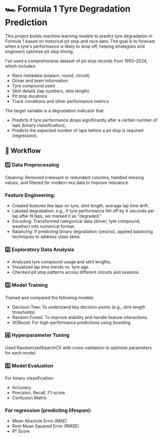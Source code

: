# 🏎️ Formula 1 Tyre Degradation Prediction
This project builds machine learning models to predict tyre degradation in Formula 1 based on historical pit stop and race data. The goal is to forecast when a tyre's performance is likely to drop off, helping strategists and engineers optimize pit stop timing.

I've used a comprehensive dataset of pit stop records from 1950–2024, which includes:
* Race metadata (season, round, circuit)
* Driver and team information
* Tyre compound used
* Stint details (lap numbers, stint length)
* Pit stop durations
* Track conditions and other performance metrics

The target variable is a degradation indicator that:
* Predicts if tyre performance drops significantly after a certain number of laps (binary classification),
* Predicts the expected number of laps before a pit stop is required (regression).

## 🔧 Workflow
### 1️⃣ Data Preprocessing
Cleaning: Removed irrelevant or redundant columns, handled missing values, and filtered for modern-era data to improve relevance.

### Feature Engineering:
* Created features like laps on tyre, stint length, average lap time drift.
* Labeled degradation: e.g., if tyre performance fell off by X seconds per lap after N laps, we marked it as "degraded."
* Encoding: Transformed categorical data (driver, tyre compound, weather) into numerical format.
* Balancing: If predicting binary degradation (yes/no), applied balancing techniques to address class skew.

### 2️⃣ Exploratory Data Analysis
* Analyzed tyre compound usage and stint lengths.
* Visualized lap time trends vs. tyre age.
* Checked pit stop patterns across different circuits and seasons.

### 3️⃣ Model Training
Trained and compared the following models:
* Decision Tree: To understand key decision points (e.g., stint length thresholds).
* Random Forest: To improve stability and handle feature interactions.
* XGBoost: For high-performance predictions using boosting.

### 4️⃣ Hyperparameter Tuning
Used RandomizedSearchCV with cross-validation to optimize parameters for each model.

### 5️⃣ Model Evaluation
For binary classification:
* Accuracy
* Precision, Recall, F1-score
* Confusion Matrix

### For regression (predicting lifespan):
* Mean Absolute Error (MAE)
* Root Mean Squared Error (RMSE)
* R² Score
